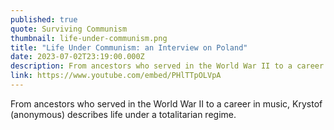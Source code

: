 ```yaml
---
published: true
quote: Surviving Communism
thumbnail: life-under-communism.png
title: "Life Under Communism: an Interview on Poland"
date: 2023-07-02T23:19:00.000Z
description: From ancestors who served in the World War II to a career in music, Krystof (anonymous) describes life under a totalitarian regime.
link: https://www.youtube.com/embed/PHlTTpOLVpA
---
```

From ancestors who served in the World War II to a career in music, Krystof (anonymous) describes life under a totalitarian regime.
